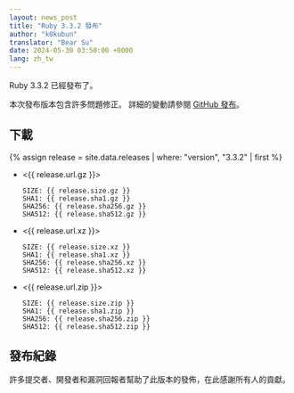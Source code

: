 ```yaml
---
layout: news_post
title: "Ruby 3.3.2 發布"
author: "k0kubun"
translator: "Bear Su"
date: 2024-05-30 03:50:00 +0000
lang: zh_tw
---
```


Ruby 3.3.2 已經發布了。

本次發布版本包含許多問題修正。
詳細的變動請參閱 [GitHub 發布](https://github.com/ruby/ruby/releases/tag/v3_3_2)。

## 下載

{% assign release = site.data.releases | where: "version", "3.3.2" | first %}

* <{{ release.url.gz }}>

      SIZE: {{ release.size.gz }}
      SHA1: {{ release.sha1.gz }}
      SHA256: {{ release.sha256.gz }}
      SHA512: {{ release.sha512.gz }}

* <{{ release.url.xz }}>

      SIZE: {{ release.size.xz }}
      SHA1: {{ release.sha1.xz }}
      SHA256: {{ release.sha256.xz }}
      SHA512: {{ release.sha512.xz }}

* <{{ release.url.zip }}>

      SIZE: {{ release.size.zip }}
      SHA1: {{ release.sha1.zip }}
      SHA256: {{ release.sha256.zip }}
      SHA512: {{ release.sha512.zip }}

## 發布紀錄

許多提交者、開發者和漏洞回報者幫助了此版本的發佈，在此感謝所有人的貢獻。
